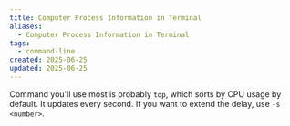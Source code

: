 ```yaml
---
title: Computer Process Information in Terminal
aliases:
  - Computer Process Information in Terminal
tags:
  - command-line
created: 2025-06-25
updated: 2025-06-25
---
```


Command you'll use most is probably `top`, which sorts by CPU usage by default. It updates every second. If you want to extend the delay, use `-s <number>`.